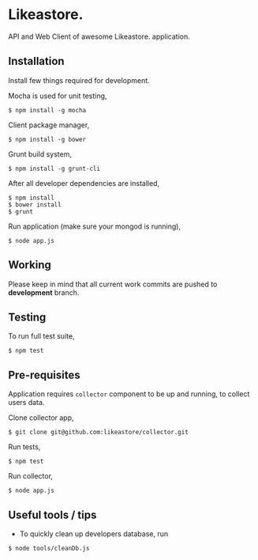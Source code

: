 # Likeastore.

API and Web Client of awesome Likeastore. application.

## Installation

Install few things required for development.

Mocha is used for unit testing,

```
$ npm install -g mocha
```

Client package manager,

```
$ npm install -g bower
```

Grunt build system,

```
$ npm install -g grunt-cli
```

After all developer dependencies are installed,

```
$ npm install
$ bower install
$ grunt
```

Run application (make sure your mongod is running),

```
$ node app.js
```

## Working

Please keep in mind that all current work commits are pushed to **development** branch.

## Testing

To run full test suite,

```
$ npm test
```

## Pre-requisites

Application requires `collector` component to be up and running, to collect users data.

Clone collector app,

```
$ git clone git@github.com:likeastore/collector.git
```

Run tests,

```
$ npm test
```

Run collector,

```
$ node app.js
```

## Useful tools / tips

* To quickly clean up developers database, run

```
$ node tools/cleanDb.js
```